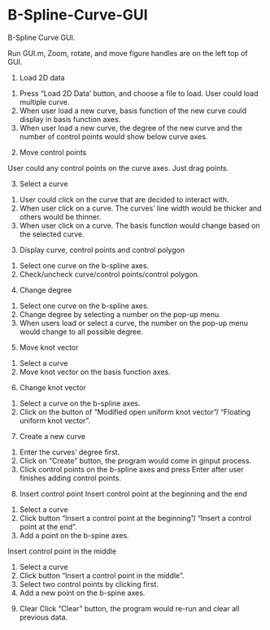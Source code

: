 # B-Spline-Curve-GUI
B-Spline Curve GUI.

Run GUI.m, Zoom, rotate, and move figure handles are on the left top of GUI.

1. Load 2D data 

1) Press “Load 2D Data’ button, and choose a file to load. User could load multiple curve.
2) When user load a new curve, basis function of the new curve could display in basis function axes.
3) When user load a new curve, the degree of the new curve and the number of control points would show below curve axes.



2. Move control points

User could any control points on the curve axes. Just drag points.

3. Select a curve

1) User could click on the curve that are decided to interact with.
2) When user click on a curve. The curves’ line width would be thicker and others would be thinner.
3) When user click on a curve. The basis function would change based on the selected curve.  

3. Display curve, control points and control polygon

1) Select one curve on the b-spline axes.
2) Check/uncheck curve/control points/control polygon.

4. Change degree
1) Select one curve on the b-spline axes.
2) Change degree by selecting a number on the pop-up menu.
3) When users load or select a curve, the number on the pop-up menu would change to all possible degree.

5. Move knot vector
1) Select a curve
2) Move knot vector on the basis function axes. 

6. Change knot vector
1) Select a curve on the b-spline axes.
2) Click on the button of “Modified open uniform knot vector”/ “Floating uniform knot vector”.

7. Create a new curve
1) Enter the curves’ degree first.
2) Click on “Create” button, the program would come in ginput process.
3) Click control points on the b-spline axes and press Enter after user finishes adding control points.

8. Insert control point
Insert control point at the beginning and the end
1) Select a curve
2) Click button “Insert a control point at the beginning”/ “Insert a control point at the end”.
3) Add a point on the b-spine axes.

Insert control point in the middle
1) Select a curve
2) Click button “Insert a control point in the middle”.
3) Select two control points by clicking first.
4) Add a new point on the b-spine axes.

9. Clear
Click “Clear” button, the program would re-run and clear all previous data.
